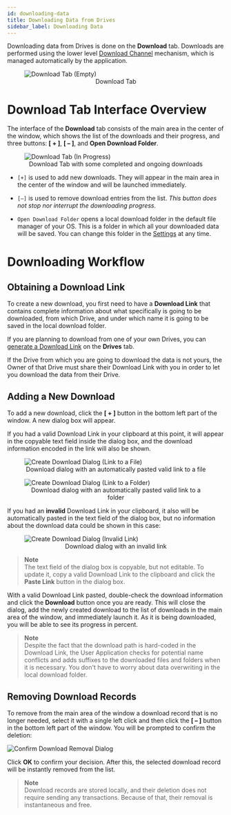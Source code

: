 ```yaml
---
id: downloading-data
title: Downloading Data from Drives
sidebar_label: Downloading Data
---
```


Downloading data from Drives is done on the **Download** tab. Downloads are performed using the lower level [Download Channel](../built_in_features/drive.md#downloading) mechanism, which is managed automatically by the application.

<figure>
  <img src="/img/storage/storage_user_app/main_window_download_empty.png" alt="Download Tab (Empty)">
  <figcaption align="center">Download Tab</figcaption>
</figure>


# Download Tab Interface Overview

The interface of the **Download** tab consists of the main area in the center of the window, which shows the list of the downloads and their progress, and three buttons: **[ + ]**, **[ – ]**, and **Open Download Folder**.

<figure>
  <img src="/img/storage/storage_user_app/main_window_download_in_progress.png" alt="Download Tab (In Progress)">
  <figcaption align="center">Download Tab with some completed and ongoing downloads</figcaption>
</figure>

- `[+]` is used to add new downloads. They will appear in the main area in the center of the window and will be launched immediately.

- `[–]` is used to remove download entries from the list. *This button does not stop nor interrupt the downloading progress.*

- `Open Download Folder` opens a local download folder in the default file manager of your OS. This is a folder in which all your downloaded data will be saved. You can change this folder in the [Settings](./getting_started.md#configuring-network-settings) at any time.


# Downloading Workflow

## Obtaining a Download Link

To create a new download, you first need to have a **Download Link** that contains complete information about what specifically is going to be downloaded, from which Drive, and under which name it is going to be saved in the local download folder.

If you are planning to download from one of your own Drives, you can [generate a Download Link](./managing_drives.md#copying-download-link) on the **Drives** tab.

If the Drive from which you are going to download the data is not yours, the Owner of that Drive must share their Download Link with you in order to let you download the data from their Drive.

## Adding a New Download

To add a new download, click the **[ + ]** button in the bottom left part of the window. A new dialog box will appear.

If you had a valid Download Link in your clipboard at this point, it will appear in the copyable text field inside the dialog box, and the download information encoded in the link will also be shown.

<figure>
  <img src="/img/storage/storage_user_app/create_download_dialog_file_link.png" alt="Create Download Dialog (Link to a File)">
  <figcaption align="center">Download dialog with an automatically pasted valid link to a file</figcaption>
</figure>

<figure>
  <img src="/img/storage/storage_user_app/create_download_dialog_folder_link.png" alt="Create Download Dialog (Link to a Folder)">
  <figcaption align="center">Download dialog with an automatically pasted valid link to a folder</figcaption>
</figure>

If you had an **invalid** Download Link in your clipboard, it also will be automatically pasted in the text field of the dialog box, but no information about the download data could be shown in this case:

<figure>
  <img src="/img/storage/storage_user_app/create_download_dialog_invalid_link.png" alt="Create Download Dialog (Invalid Link)">
  <figcaption align="center">Download dialog with an invalid link</figcaption>
</figure>

>**Note**\
The text field of the dialog box is copyable, but not editable. To update it, copy a valid Download Link to the clipboard and click the **Paste Link** button in the dialog box.

With a valid Download Link pasted, double-check the download information and click the **Download** button once you are ready. This will close the dialog, add the newly created download to the list of downloads in the main area of the window, and immediately launch it. As it is being downloaded, you will be able to see its progress in percent.

>**Note**\
Despite the fact that the download path is hard-coded in the Download Link, the User Application checks for potential name conflicts and adds suffixes to the downloaded files and folders when it is necessary. You don't have to worry about data overwriting in the local download folder.

## Removing Download Records

To remove from the main area of the window a download record that is no longer needed, select it with a single left click and then click the **[ – ]** button in the bottom left part of the window. You will be prompted to confirm the deletion:

![Confirm Download Removal Dialog](/img/storage/storage_user_app/confirm_download_removal_dialog.png)

Click **OK** to confirm your decision. After this, the selected download record will be instantly removed from the list.

>**Note**\
Download records are stored locally, and their deletion does not require sending any transactions. Because of that, their removal is instantaneous and free.
